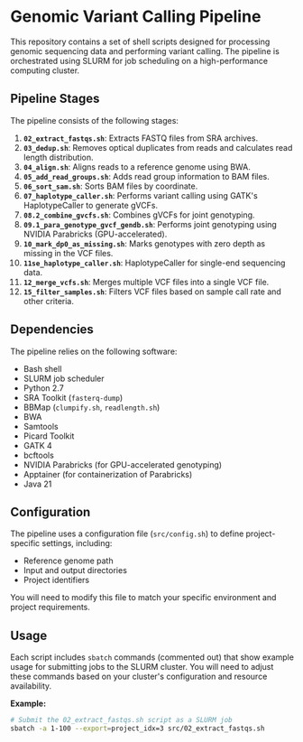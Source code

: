# Genomic Variant Calling Pipeline

This repository contains a set of shell scripts designed for processing genomic sequencing data and performing variant calling. The pipeline is orchestrated using SLURM for job scheduling on a high-performance computing cluster.

## Pipeline Stages

The pipeline consists of the following stages:

1.  **`02_extract_fastqs.sh`**: Extracts FASTQ files from SRA archives.
2.  **`03_dedup.sh`**: Removes optical duplicates from reads and calculates read length distribution.
3.  **`04_align.sh`**: Aligns reads to a reference genome using BWA.
4.  **`05_add_read_groups.sh`**: Adds read group information to BAM files.
5.  **`06_sort_sam.sh`**: Sorts BAM files by coordinate.
6.  **`07_haplotype_caller.sh`**: Performs variant calling using GATK's HaplotypeCaller to generate gVCFs.
7.  **`08.2_combine_gvcfs.sh`**: Combines gVCFs for joint genotyping.
8.  **`09.1_para_genotype_gvcf_gendb.sh`**: Performs joint genotyping using NVIDIA Parabricks (GPU-accelerated).
9.  **`10_mark_dp0_as_missing.sh`**:  Marks genotypes with zero depth as missing in the VCF files.
10. **`11se_haplotype_caller.sh`**:  HaplotypeCaller for single-end sequencing data.
11. **`12_merge_vcfs.sh`**: Merges multiple VCF files into a single VCF file.
12. **`15_filter_samples.sh`**: Filters VCF files based on sample call rate and other criteria.

## Dependencies

The pipeline relies on the following software:

* Bash shell
* SLURM job scheduler
* Python 2.7
* SRA Toolkit (`fasterq-dump`)
* BBMap (`clumpify.sh`, `readlength.sh`)
* BWA
* Samtools
* Picard Toolkit
* GATK 4
* bcftools
* NVIDIA Parabricks (for GPU-accelerated genotyping)
* Apptainer (for containerization of Parabricks)
* Java 21

## Configuration

The pipeline uses a configuration file (`src/config.sh`) to define project-specific settings, including:

* Reference genome path
* Input and output directories
* Project identifiers

You will need to modify this file to match your specific environment and project requirements.

## Usage

Each script includes `sbatch` commands (commented out) that show example usage for submitting jobs to the SLURM cluster.  You will need to adjust these commands based on your cluster's configuration and resource availability.

**Example:**

```bash
# Submit the 02_extract_fastqs.sh script as a SLURM job
sbatch -a 1-100 --export=project_idx=3 src/02_extract_fastqs.sh
